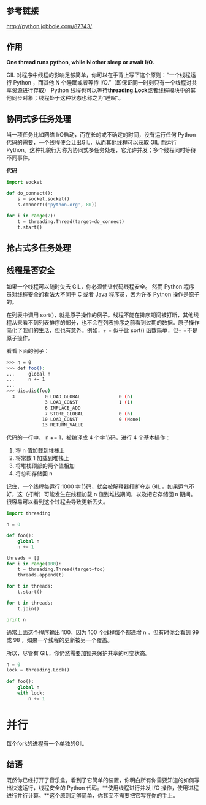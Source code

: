 ## 参考链接

http://python.jobbole.com/87743/

## 作用

**One thread runs python, while N other sleep or await I/O.**

GIL 对程序中线程的影响足够简单，你可以在手背上写下这个原则：“一个线程运行 Python ，而其他 N 个睡眠或者等待 I/O.”（即保证同一时刻只有一个线程对共享资源进行存取）  Python 线程也可以等待**threading.Lock**或者线程模块中的其他同步对象；线程处于这种状态也称之为”睡眠“。

## 协同式多任务处理

当一项任务比如网络 I/O启动，而在长的或不确定的时间，没有运行任何 Python 代码的需要，一个线程便会让出GIL，从而其他线程可以获取 GIL 而运行 Python。这种礼貌行为称为协同式多任务处理，它允许并发；多个线程同时等待不同事件。

**代码**

```python
import socket

def do_connect():
    s = socket.socket()
    s.connect(('python.org', 80))

for i in range(2):
    t = threading.Thread(target=do_connect)
    t.start()
```



## 抢占式多任务处理

## 线程是否安全

如果一个线程可以随时失去 GIL，你必须使让代码线程安全。 然而 Python 程序员对线程安全的看法大不同于 C 或者 Java 程序员，因为许多 Python 操作是原子的。

在列表中调用 sort()，就是原子操作的例子。线程不能在排序期间被打断，其他线程从来看不到列表排序的部分，也不会在列表排序之前看到过期的数据。原子操作简化了我们的生活，但也有意外。例如，+ = 似乎比 sort() 函数简单，但+ =不是原子操作。

看看下面的例子：

```sh
>>> n = 0
>>> def foo():
...     global n
...     n += 1
... 
>>> dis.dis(foo)
  3           0 LOAD_GLOBAL              0 (n)
              3 LOAD_CONST               1 (1)
              6 INPLACE_ADD         
              7 STORE_GLOBAL             0 (n)
             10 LOAD_CONST               0 (None)
             13 RETURN_VALUE 
```

代码的一行中， n += 1，被编译成 4 个字节码，进行 4 个基本操作：

1. 将 n 值加载到堆栈上
2. 将常数 1 加载到堆栈上
3. 将堆栈顶部的两个值相加
4. 将总和存储回 n

记住，一个线程每运行 1000 字节码，就会被解释器打断夺走 GIL 。如果运气不好，这（打断）可能发生在线程加载 n 值到堆栈期间，以及把它存储回 n 期间。很容易可以看到这个过程会导致更新丢失。



```python
import threading

n = 0

def foo():
    global n
    n += 1

threads = []
for i in range(100):
    t = threading.Thread(target=foo)
    threads.append(t)

for t in threads:
    t.start()

for t in threads:
    t.join()

print n
```

通常上面这个程序输出 100，因为 100 个线程每个都递增 n 。但有时你会看到 99 或 98 ，如果一个线程的更新被另一个覆盖。

所以，尽管有 GIL，你仍然需要加锁来保护共享的可变状态。

```python
n = 0
lock = threading.Lock()
 
def foo():
    global n
    with lock:
        n += 1
```





# 并行

每个fork的进程有一个单独的GIL

## 结语

既然你已经打开了音乐盒，看到了它简单的装置，你明白所有你需要知道的如何写出快速运行，线程安全的 Python 代码。**使用线程进行并发 I/O 操作，使用进程进行并行计算。**这个原则足够简单，你甚至不需要把它写在你的手上。